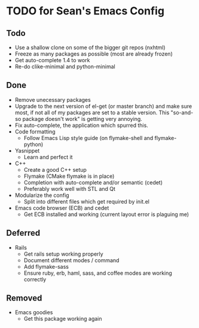 TODO for Sean's Emacs Config
============================

Todo
----

* Use a shallow clone on some of the bigger git repos (nxhtml)
* Freeze as many packages as possible (most are already frozen)
* Get auto-complete 1.4 to work
* Re-do clike-minimal and python-minimal

Done
----

* Remove unecessary packages
* Upgrade to the next version of el-get (or master branch) and make sure most,
  if not all of my packages are set to a stable version. This "so-and-so package
  doesn't work" is getting very annoying.
* Fix auto-complete, the application which spurred this.
* Code formatting
	* Follow Emacs Lisp style guide (on flymake-shell and flymake-python)
* Yasnippet
	* Learn and perfect it
* C++
	* Create a good C++ setup
	* Flymake (CMake flymake is in place)
    * Completion with auto-complete and/or semantic (cedet)
    * Preferably work well with STL and Qt
* Modularize the config
    * Split into different files which get required by init.el
* Emacs code browser (ECB) and cedet
    * Get ECB installed and working (current layout error is plaguing me)

Deferred
--------

* Rails
    * Get rails setup working properly
    * Document different modes / command
    * Add flymake-sass
    * Ensure ruby, erb, haml, sass, and coffee modes are working correctly

Removed
-------

* Emacs goodies
    * Get this package working again
